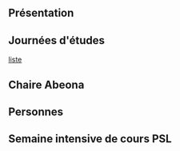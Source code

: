 ## Présentation

## Journées d'études
[liste](workshops.md)

## Chaire Abeona

## Personnes

## Semaine intensive de cours PSL
